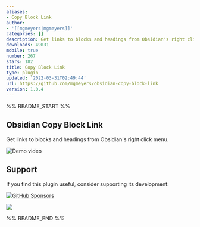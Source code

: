 ```yaml
---
aliases:
- Copy Block Link
author:
- '[[mgmeyers|mgmeyers]]'
categories: []
description: Get links to blocks and headings from Obsidian's right click menu
downloads: 49031
mobile: true
number: 267
stars: 182
title: Copy Block Link
type: plugin
updated: '2022-03-31T02:49:44'
url: https://github.com/mgmeyers/obsidian-copy-block-link
version: 1.0.4
---
```


%% README_START %%

## Obsidian Copy Block Link

Get links to blocks and headings from Obsidian's right click menu.

<img src="https://raw.githubusercontent.com/mgmeyers/obsidian-copy-block-link/main/demo.gif" alt="Demo video">


## Support

If you find this plugin useful, consider supporting its development:

[![GitHub Sponsors](https://img.shields.io/github/sponsors/mgmeyers?label=Sponsor&logo=GitHub%20Sponsors&style=for-the-badge)](https://github.com/sponsors/mgmeyers)

<a href="https://www.buymeacoffee.com/mgme"><img src="https://img.buymeacoffee.com/button-api/?text=Buy me a coffee&emoji=&slug=mgme&button_colour=5F7FFF&font_colour=ffffff&font_family=Lato&outline_colour=000000&coffee_colour=FFDD00"></a>


%% README_END %%